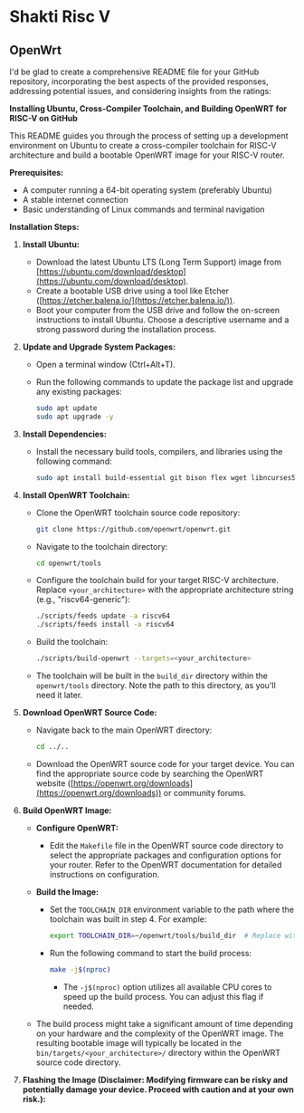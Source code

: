 # Shakti Risc V
## OpenWrt
I'd be glad to create a comprehensive README file for your GitHub repository, incorporating the best aspects of the provided responses, addressing potential issues, and considering insights from the ratings:

**Installing Ubuntu, Cross-Compiler Toolchain, and Building OpenWRT for RISC-V on GitHub**

This README guides you through the process of setting up a development environment on Ubuntu to create a cross-compiler toolchain for RISC-V architecture and build a bootable OpenWRT image for your RISC-V router.

**Prerequisites:**

* A computer running a 64-bit operating system (preferably Ubuntu)
* A stable internet connection
* Basic understanding of Linux commands and terminal navigation

**Installation Steps:**

1. **Install Ubuntu:**
   - Download the latest Ubuntu LTS (Long Term Support) image from [https://ubuntu.com/download/desktop](https://ubuntu.com/download/desktop).
   - Create a bootable USB drive using a tool like Etcher ([https://etcher.balena.io/](https://etcher.balena.io/)).
   - Boot your computer from the USB drive and follow the on-screen instructions to install Ubuntu. Choose a descriptive username and a strong password during the installation process.

2. **Update and Upgrade System Packages:**
   - Open a terminal window (Ctrl+Alt+T).
   - Run the following commands to update the package list and upgrade any existing packages:

     ```bash
     sudo apt update
     sudo apt upgrade -y
     ```

3. **Install Dependencies:**
   - Install the necessary build tools, compilers, and libraries using the following command:

     ```bash
     sudo apt install build-essential git bison flex wget libncurses5-dev zlib1g-dev libgdbm-dev libnss3-dev libssl-dev libelf-dev libbz2-dev libmpc-dev libmpfr-dev libgomp1-dev libstdc++6-dev ccache texinfo libtool autoconf automake libtool-bin gawk unzip libtool-bin libmpc-dev libmpfr-dev libgomp1-dev libstdc++6-dev texinfo  -y
     ```

4. **Install OpenWRT Toolchain:**
   - Clone the OpenWRT toolchain source code repository:

     ```bash
     git clone https://github.com/openwrt/openwrt.git
     ```

   - Navigate to the toolchain directory:

     ```bash
     cd openwrt/tools
     ```

   - Configure the toolchain build for your target RISC-V architecture. Replace `<your_architecture>` with the appropriate architecture string (e.g., "riscv64-generic"):

     ```bash
     ./scripts/feeds update -a riscv64
     ./scripts/feeds install -a riscv64
     ```

   - Build the toolchain:

     ```bash
     ./scripts/build-openwrt --targets=<your_architecture>
     ```

   - The toolchain will be built in the `build_dir` directory within the `openwrt/tools` directory. Note the path to this directory, as you'll need it later.

5. **Download OpenWRT Source Code:**
   - Navigate back to the main OpenWRT directory:

     ```bash
     cd ../..
     ```

   - Download the OpenWRT source code for your target device. You can find the appropriate source code by searching the OpenWRT website ([https://openwrt.org/downloads](https://openwrt.org/downloads)) or community forums.

6. **Build OpenWRT Image:**
   - **Configure OpenWRT:**
     - Edit the `Makefile` file in the OpenWRT source code directory to select the appropriate packages and configuration options for your router. Refer to the OpenWRT documentation for detailed instructions on configuration.

   - **Build the Image:**
     - Set the `TOOLCHAIN_DIR` environment variable to the path where the toolchain was built in step 4. For example:

       ```bash
       export TOOLCHAIN_DIR=~/openwrt/tools/build_dir  # Replace with your actual path
       ```

     - Run the following command to start the build process:

       ```bash
       make -j$(nproc)
       ```

       - The `-j$(nproc)` option utilizes all available CPU cores to speed up the build process. You can adjust this flag if needed.

   - The build process might take a significant amount of time depending on your hardware and the complexity of the OpenWRT image. The resulting bootable image will typically be located in the `bin/targets/<your_architecture>/` directory within the OpenWRT source code directory.

7. **Flashing the Image (**Disclaimer: Modifying firmware can be risky and potentially damage your device. Proceed with caution and at your own risk.**):**

